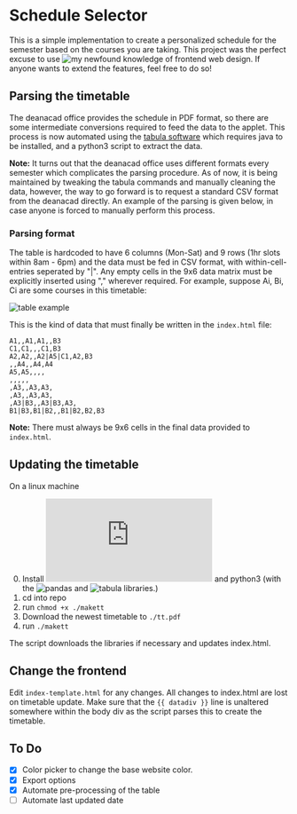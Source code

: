 # Schedule Selector

This is a simple implementation to create a personalized schedule for the semester based on the courses you are taking. This project was the perfect excuse to use ![my](https://github.com/20akshay00) newfound knowledge of frontend web design. If anyone wants to extend the features, feel free to do so!

## Parsing the timetable
The deanacad office provides the schedule in PDF format, so there are some intermediate conversions required to feed the data to the applet. This process is now automated using the [tabula software](https://github.com/tabulapdf/tabula-java) which requires java to be installed, and a python3 script to extract the data.

**Note:** It turns out that the deanacad office uses different formats every semester which complicates the parsing procedure. As of now, it is being maintained by tweaking the tabula commands and manually cleaning the data, however, the way to go forward is to request a standard CSV format from the deanacad directly. An example of the parsing is given below, in case anyone is forced to manually perform this process.

### Parsing format
The table is hardcoded to have 6 columns (Mon-Sat) and 9 rows (1hr slots within 8am - 6pm) and the data must be fed in CSV format, with within-cell-entries seperated by "|". Any empty cells in the 9x6 data matrix must be explicitly inserted using "," wherever required. For example, suppose Ai, Bi, Ci are some courses in this timetable:

![table example](./table_example.png)

This is the kind of data that must finally be written in the ```index.html``` file:
```
A1,,A1,A1,,B3
C1,C1,,,C1,B3
A2,A2,,A2|A5|C1,A2,B3
,,A4,,A4,A4
A5,A5,,,,
,,,,,
,A3,,A3,A3,
,A3,,A3,A3,
,A3|B3,,A3|B3,A3,
B1|B3,B1|B2,,B1|B2,B2,B3
```

**Note:** There must always be 9x6 cells in the final data provided to ```index.html```.

## Updating the timetable

On a linux machine

0. Install ![java jdk11](https://www.oracle.com/in/java/technologies/javase/jdk11-archive-downloads.html) and python3 (with the ![pandas](https://pandas.pydata.org/docs/) and ![tabula](https://tabula-py.readthedocs.io/en/latest/) libraries.)
1. cd into repo
2. run `chmod +x ./makett`
3. Download the newest timetable to `./tt.pdf`
4. run `./makett`

The script downloads the libraries if necessary and updates index.html.

## Change the frontend

Edit `index-template.html` for any changes. All changes to index.html are lost on timetable update.
Make sure that the `{{ datadiv }}` line is unaltered somewhere within the body div as the script parses this to create the timetable.

## To Do
- [x] Color picker to change the base website color.
- [x] Export options
- [x] Automate pre-processing of the table
- [ ] Automate last updated date